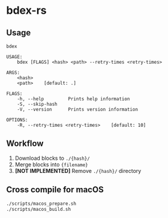 # bdex-rs

## Usage

```text
bdex 

USAGE:
    bdex [FLAGS] <hash> <path> --retry-times <retry-times>

ARGS:
    <hash>    
    <path>    [default: .]

FLAGS:
    -h, --help         Prints help information
    -S, --skip-hash    
    -V, --version      Prints version information

OPTIONS:
    -R, --retry-times <retry-times>    [default: 10]
```

## Workflow

1. Download blocks to `./{hash}/`
2. Merge blocks into `{filename}`
3. **[NOT IMPLEMENTED]** Remove `./{hash}/` directory

## Cross compile for macOS

```bash
./scripts/macos_prepare.sh
./scripts/macos_build.sh
```